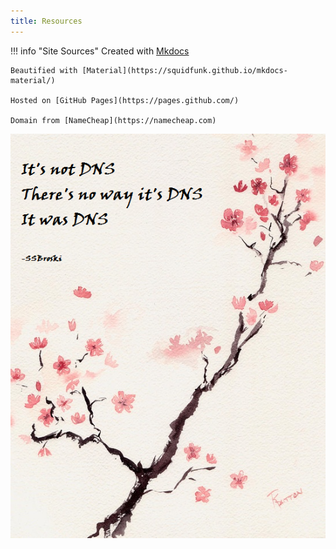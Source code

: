```yaml
---
title: Resources
---
```


!!! info "Site Sources"
    Created with [Mkdocs](https://www.mkdocs.org/)

    Beautified with [Material](https://squidfunk.github.io/mkdocs-material/)

    Hosted on [GitHub Pages](https://pages.github.com/)

    Domain from [NameCheap](https://namecheap.com)

![its not dns](attachments/dns.png)

